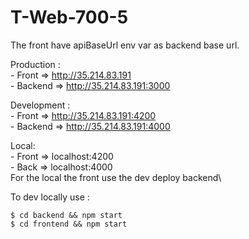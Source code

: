 # T-Web-700-5

  The front have apiBaseUrl env var as backend base url.

 Production :     
    - Front => http://35.214.83.191 \
    - Backend => http://35.214.83.191:3000
 
  Development :     
     - Front => http://35.214.83.191:4200 \
     - Backend => http://35.214.83.191:4000
     
  Local: \
     - Front => localhost:4200 \
     - Back => localhost:4000 \
     For the local the front use the dev deploy backend\
   
   To dev locally use :
  
    $ cd backend && npm start
    $ cd frontend && npm start
      
